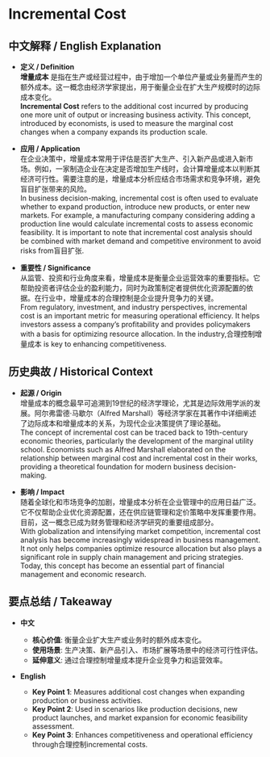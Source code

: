 # Incremental Cost

## 中文解释 / English Explanation

* **定义 / Definition**  
  **增量成本** 是指在生产或经营过程中，由于增加一个单位产量或业务量而产生的额外成本。这一概念由经济学家提出，用于衡量企业在扩大生产规模时的边际成本变化。  
  **Incremental Cost** refers to the additional cost incurred by producing one more unit of output or increasing business activity. This concept, introduced by economists, is used to measure the marginal cost changes when a company expands its production scale.

* **应用 / Application**  
  在企业决策中，增量成本常用于评估是否扩大生产、引入新产品或进入新市场。例如，一家制造企业在决定是否增加生产线时，会计算增量成本以判断其经济可行性。需要注意的是，增量成本分析应结合市场需求和竞争环境，避免盲目扩张带来的风险。  
  In business decision-making, incremental cost is often used to evaluate whether to expand production, introduce new products, or enter new markets. For example, a manufacturing company considering adding a production line would calculate incremental costs to assess economic feasibility. It is important to note that incremental cost analysis should be combined with market demand and competitive environment to avoid risks from盲目扩张.

* **重要性 / Significance**  
  从监管、投资和行业角度来看，增量成本是衡量企业运营效率的重要指标。它帮助投资者评估企业的盈利能力，同时为政策制定者提供优化资源配置的依据。在行业中，增量成本的合理控制是企业提升竞争力的关键。  
  From regulatory, investment, and industry perspectives, incremental cost is an important metric for measuring operational efficiency. It helps investors assess a company’s profitability and provides policymakers with a basis for optimizing resource allocation. In the industry,合理控制增量成本 is key to enhancing competitiveness.

## 历史典故 / Historical Context

* **起源 / Origin**  
  增量成本的概念最早可追溯到19世纪的经济学理论，尤其是边际效用学派的发展。阿尔弗雷德·马歇尔（Alfred Marshall）等经济学家在其著作中详细阐述了边际成本和增量成本的关系，为现代企业决策提供了理论基础。  
  The concept of incremental cost can be traced back to 19th-century economic theories, particularly the development of the marginal utility school. Economists such as Alfred Marshall elaborated on the relationship between marginal cost and incremental cost in their works, providing a theoretical foundation for modern business decision-making.

* **影响 / Impact**  
  随着全球化和市场竞争的加剧，增量成本分析在企业管理中的应用日益广泛。它不仅帮助企业优化资源配置，还在供应链管理和定价策略中发挥重要作用。目前，这一概念已成为财务管理和经济学研究的重要组成部分。  
  With globalization and intensifying market competition, incremental cost analysis has become increasingly widespread in business management. It not only helps companies optimize resource allocation but also plays a significant role in supply chain management and pricing strategies. Today, this concept has become an essential part of financial management and economic research.

## 要点总结 / Takeaway

* **中文**  
  - **核心价值**: 衡量企业扩大生产或业务时的额外成本变化。  
  - **使用场景**: 生产决策、新产品引入、市场扩展等场景中的经济可行性评估。  
  - **延伸意义**: 通过合理控制增量成本提升企业竞争力和运营效率。

* **English**  
  - **Key Point 1**: Measures additional cost changes when expanding production or business activities.  
  - **Key Point 2**: Used in scenarios like production decisions, new product launches, and market expansion for economic feasibility assessment.  
  - **Key Point 3**: Enhances competitiveness and operational efficiency through合理控制incremental costs.